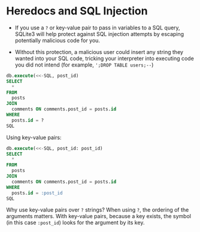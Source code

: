 # Heredocs and SQL Injection

* If you use a `?` or key-value pair to pass in variables to a SQL query, SQLite3 will help protect against SQL injection attempts by escaping potentially malicious code for you.

* Without this protection, a malicious user could insert any string they wanted into your SQL code, tricking your interpreter into executing code you did not intend (for example, `';DROP TABLE users;--`)

```sql
db.execute(<<-SQL, post_id)
SELECT
  *
FROM
  posts
JOIN
  comments ON comments.post_id = posts.id
WHERE
  posts.id = ?
SQL
```

Using key-value pairs:

```sql
db.execute(<<-SQL, post_id: post_id)
SELECT
  *
FROM
  posts
JOIN
  comments ON comments.post_id = posts.id
WHERE
  posts.id = :post_id
SQL
```

Why use key-value pairs over `?` strings? When using `?`, the ordering of the arguments matters. With key-value pairs, because a key exists, the symbol (in this case `:post_id`) looks for the argument by its key.